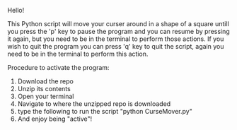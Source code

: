 Hello! 


This Python script will move your curser around in a shape of a square untill you press the 'p' key to pause the program and you can resume by pressing it again, but you need to be in the terminal to perform those actions. If you wish to quit the program you can press 'q' key to quit the script, again you need to be in the terminal to perform this action. 

Procedure to activate the program:

1) Download the repo
2) Unzip its contents
3) Open your terminal
4) Navigate to where the unzipped repo is downloaded
5) type the following to run the script  "python CurseMover.py"
6) And enjoy being "active"! 
